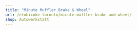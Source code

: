 ```yaml
---
title: "Minute Muffler Brake & Wheel"
url: /etobicoke-toronto/minute-muffler-brake-und-wheel/
shop: Autowerkstatt
---
```

